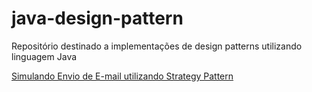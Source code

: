 # java-design-pattern
Repositório destinado  a implementações de design patterns utilizando linguagem Java

[Simulando Envio de E-mail utilizando Strategy Pattern ](https://github.com/maiconsa/java-design-pattern/tree/main/strategy)
